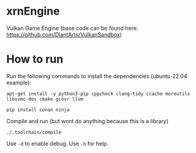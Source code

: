 # xrnEngine
Vulkan Game Engine (base code can be found here: https://github.com/DiantArts/VulkanSandbox)

# How to run
Run the following commands to install the dependencies (ubuntu-22.04 example):
```
apt-get install -y python3-pip cppcheck clang-tidy ccache moreutils libxvmc-dev cmake gcovr llvm
```
```
pip install conan ninja
```

Compile and run (but wont do anything because this is a library)
```
./.toolchain/compile
```

Use `-d` to enable debug.
Use `-h` for help.

